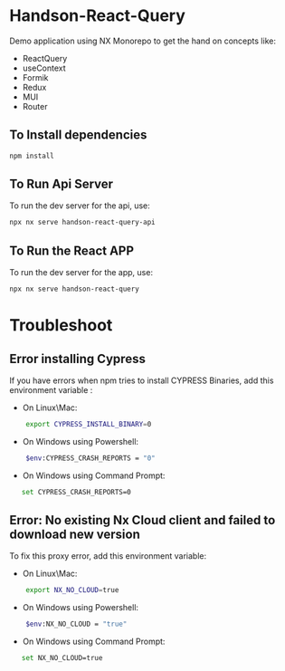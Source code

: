 # Handson-React-Query

Demo application using NX Monorepo to get the hand on concepts like:
- ReactQuery
- useContext
- Formik
- Redux
- MUI
- Router

## To Install dependencies

```sh
npm install
```


## To Run Api Server

To run the dev server for the api, use:

```sh
npx nx serve handson-react-query-api
```

## To Run the React APP

To run the dev server for the app, use:

```sh
npx nx serve handson-react-query
```

# Troubleshoot


## Error installing Cypress
If you have errors when npm tries to install CYPRESS Binaries, add this environment variable :

- On Linux\Mac:
```sh
    export CYPRESS_INSTALL_BINARY=0
```

- On Windows using Powershell:
```sh
    $env:CYPRESS_CRASH_REPORTS = "0"
```

- On Windows using Command Prompt:
```sh
   set CYPRESS_CRASH_REPORTS=0 
```

## Error: No existing Nx Cloud client and failed to download new version

To fix this proxy error, add this environment variable:

- On Linux\Mac:
```sh
    export NX_NO_CLOUD=true
```

- On Windows using Powershell:
```sh
    $env:NX_NO_CLOUD = "true"
```

- On Windows using Command Prompt:
```sh
   set NX_NO_CLOUD=true 
```

